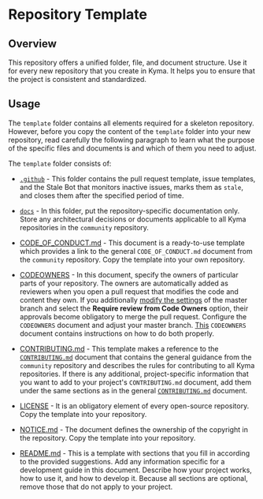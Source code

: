 # Repository Template

## Overview

This repository offers a unified folder, file, and document structure. Use it for every new repository that you create in Kyma. It helps you to ensure that the project is consistent and standardized.

## Usage

The `template` folder contains all elements required for a skeleton repository. However, before you copy the content of the `template` folder into your new repository, read carefully the following paragraph to learn what the purpose of the specific files and documents is and which of them you need to adjust.

The `template` folder consists of:

* [`.github`](./template/.github) - This folder contains the pull request template, issue templates, and the Stale Bot that monitors inactive issues, marks them as `stale`, and closes them after the specified period of time.

* [`docs`](./template/docs) - In this folder, put the repository-specific documentation only. Store any architectural decisions or documents applicable to all Kyma repositories in the `community` repository.

* [CODE_OF_CONDUCT.md](./template/CODE_OF_CONDUCT.md) - This document is a ready-to-use template which provides a link to the general `CODE_OF_CONDUCT.md` document from the `community` repository. Copy the template into your own repository.

* [CODEOWNERS](./template/CODEOWNERS) - In this document, specify the owners of particular parts of your repository. The owners are automatically added as reviewers when you open a pull request that modifies the code and content they own. If you additionally [modify the settings](https://help.github.com/articles/enabling-required-reviews-for-pull-requests/) of the master branch and select the **Require review from Code Owners** option, their approvals become obligatory to merge the pull request. Configure the `CODEOWNERS` document and adjust your master branch. [This](./template/CODEOWNERS) `CODEOWNERS` document contains instructions on how to do both properly.

* [CONTRIBUTING.md](./template/CONTRIBUTING.md) - This template makes a reference to the [`CONTRIBUTING.md`](https://github.com/kyma-project/community/blob/master/CONTRIBUTING.md) document that contains the general guidance from the `community` repository and describes the rules for contributing to all Kyma repositories. If there is any additional, project-specific information that you want to add to your project's `CONTRIBUTING.md` document, add them under the same sections as in the general [`CONTRIBUTING.md`](https://github.com/kyma-project/community/blob/master/CONTRIBUTING.md) document.

* [LICENSE](./template/LICENSE) - It is an obligatory element of every open-source repository. Copy the template into your repository.

* [NOTICE.md](./template/NOTICE.md) - The document defines the ownership of the copyright in the repository. Copy the template into your repository.

* [README.md](./template/README.md) - This is a template with sections that you fill in according to the provided suggestions. Add any information specific for a development guide in this document. Describe how your project works, how to use it, and how to develop it. Because all sections are optional, remove those that do not apply to your project.  
